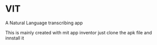 # VIT
A Natural Language transcribing app

This is mainly created with mit app inventor just clone the apk file and innstall it
